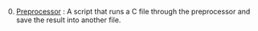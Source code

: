 0. [Preprocessor](./0-preprocessor) : A script that runs a C file through the preprocessor and save the result into another file.
